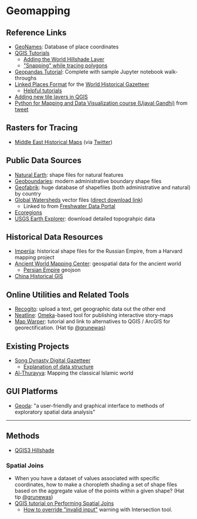 # Geomapping


## Reference Links

- [GeoNames](http://www.geonames.org/): Database of place coordinates
- [QGIS Tutorials](http://www.qgistutorials.com/en/)
  - [Adding the World Hillshade Layer](https://ieqgis.wordpress.com/2017/09/02/adding-esris-world-hillshade-layer-to-qgis/)
  - ["Snapping" while tracing polygons](https://www.cadlinecommunity.co.uk/hc/en-us/articles/360000291898-QGIS-How-do-you-Snap-and-Trace-when-Digitising-)
- [Geopandas Tutorial](https://github.com/jorisvandenbossche/geopandas-tutorial): Complete with sample Jupyter notebook walk-throughs
- [Linked Places Format](https://github.com/LinkedPasts/linked-places) for the [World Historical Gazetteer](http://whgazetteer.org/)
  - [Helpful tutorials](http://dev.whgazetteer.org/tutorials/)
- [Adding new tile layers in QGIS](https://www.spatialbias.com/2018/02/qgis-3.0-xyz-tile-layers/)
- [Python for Mapping and Data Visualization course (Ujaval Gandhi)](https://courses.spatialthoughts.com/python-dataviz.html) from [tweet](https://twitter.com/spatialthoughts/status/1573224800251973632?s=11&t=DRmyfUfas0qxn2jgckevYQ)

## Rasters for Tracing

- [Middle East Historical Maps](https://middleastonight.com/maps) (via [Twitter](https://twitter.com/_ZachFoster/status/1248641984824147968))

## Public Data Sources

- [Natural Earth](https://www.naturalearthdata.com/downloads/): shape files for natural features
- [Geoboundaries](https://www.geoboundaries.org/index.html#getdata): modern administrative boundary shape files
- [Geofabrik](https://www.geofabrik.de/): huge database of shapefiles (both administrative and natural) by country
- [Global Watersheds](http://www.fao.org/geonetwork/srv/en/metadata.show?id=30914) vector files ([direct download link](http://www.fao.org/geonetwork/srv/en/resources.get?id=30914&fname=wri_basins.zip&access=private))
  - Linked to from [Freshwater Data Portal](https://data.freshwaterbiodiversity.eu/shapefiles)
- [Ecoregions](https://www.fs.fed.us/rm/ecoregions/products/map-ecoregions-continents/#)
- [USGS Earth Explorer](https://earthexplorer.usgs.gov/): download detailed topograhpic data


## Historical Data Resources

- [Imperiia](https://dataverse.harvard.edu/dataverse/ImperiiaGIS): historical shape files for the Russian Empire, from a Harvard mapping project
- [Ancient World Mapping Center](https://github.com/AWMC/geodata): geospatial data for the ancient world
  - [Persian Empire](https://github.com/AWMC/geodata/blob/master/Cultural-Data/political_shading/persian_extent/extent_of_the_persian_empire.geojson) geojson
- [China Historical GIS](https://chgis.fairbank.fas.harvard.edu/)


## Online Utilities and Related Tools

- [Recogito](https://recogito.pelagios.org/): upload a text, get geographic data out the other end
- [Neatline](https://neatline.org/): [Omeka](https://omeka.org/)-based tool for publishing interactive story-maps
- [Map Warper](https://lincolnmullen.com/projects/spatial-workshop/georectification.html): tutorial and link to alternatives to QGIS / ArcGIS for georectification. (Hat tip [@grunewas](https://github.com/grunewas))

## Existing Projects

- [Song Dynasty Digital Gazetteer](http://songgis.ucmerced.edu/)
  - [Explanation of data structure](http://songgis.ucmerced.edu/?page_id=94)
- [Al-Thurayya](https://althurayya.github.io/): Mapping the classical Islamic world

## GUI Platforms

- [Geoda](http://geodacenter.github.io/): "a user-friendly and graphical interface to methods of exploratory spatial data analysis"


----

## Methods

- [QGIS3 Hillshade](https://ieqgis.com/2017/09/02/adding-esris-world-hillshade-layer-to-qgis/)


### Spatial Joins

- When you have a dataset of values associated with specific coordinates, how to make a choropleth shading a set of shape files based on the aggregate value of the points within a given shape? (Hat tip [@grunewas](https://github.com/grunewas))
- [QGIS tutorial on Performing Spatial Joins](https://www.qgistutorials.com/en/docs/3/performing_spatial_joins.html)
  - [How to override "invalid input"](https://gis.stackexchange.com/questions/289056/ignoring-invalid-input-features-with-intersection-tool-in-qgis) warning with Intersection tool.
